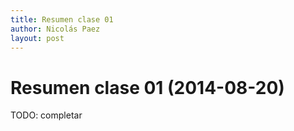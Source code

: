 ```yaml
---
title: Resumen clase 01
author: Nicolás Paez
layout: post
---
```


Resumen clase 01 (2014-08-20)
=============================

TODO: completar